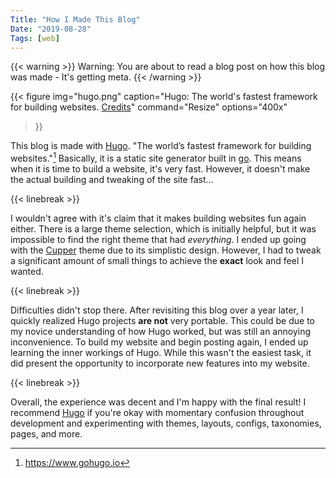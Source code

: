 ```yaml
---
Title: "How I Made This Blog"
Date: "2019-08-28"
Tags: [web]
---
```


{{< warning >}}
Warning: You are about to read a blog post on how this blog was made - It's
getting meta.
{{< /warning >}}

{{< figure
img="hugo.png"
caption="Hugo: The world's fastest framework for building websites. [Credits](https://gohugo.io/)"
command="Resize"
options="400x"
>}}

This blog is made with [Hugo][hugo]. "The world’s fastest framework
for building websites."[^1] Basically, it is a static site generator built in
[go][go]. This means when it is time to build a website, it's very fast. However,
it doesn't make the actual building and tweaking of the site fast...

{{< linebreak >}}

I wouldn't agree with it's claim that it makes building websites fun again
either.  There is a large theme selection, which is initially helpful, but it was
impossible to find the right theme that had *everything*.  I ended up going with the
[Cupper][cupper] theme due to its simplistic design.  However, I had to tweak a
significant amount of small things to achieve the **exact** look and feel I wanted.

{{< linebreak >}}

Difficulties didn't stop there.  After revisiting this blog over a year later, I
quickly realized Hugo projects **are not** very portable.  This could be due to my
novice understanding of how Hugo worked, but was still an annoying inconvenience.
To build my website and begin posting again, I ended up learning the inner workings
of Hugo.  While this wasn't the easiest task, it did present the opportunity to
incorporate new features into my website.

{{< linebreak >}}

Overall, the experience was decent and I'm happy with the final result!  I recommend
[Hugo][hugo] if you're okay with momentary confusion throughout development and
experimenting with themes, layouts, configs, taxonomies, pages, and more.

[^1]: https://www.gohugo.io

[hugo]: https://www.gohugo.io
[go]: https://www.golang.org
[cupper]: https://themes.gohugo.io/cupper-hugo-theme/

